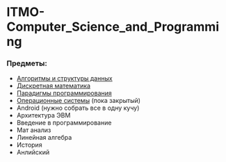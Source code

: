 # ITMO-Computer_Science_and_Programming

### Предметы:

- [Алгоритмы и структуры данных](https://github.com/Dkuriab/ITMO-Computer_Science_and_Programming/tree/main/Algorithms)
- [Дискретная математика](https://github.com/Dkuriab/ITMO-Computer_Science_and_Programming/tree/main/DiscreteMath)
- [Парадигмы программирования](https://github.com/Dkuriab/ITMO-Computer_Science_and_Programming/tree/main/ProgrammingParadigms)
- [Операционные системы](https://github.com/Dkuriab/OS-lite) (пока закрытый)
- Android (нужно собрать все в одну кучу)
- Архитектура ЭВМ
- Введение в программирование
- Мат анализ
- Линейная алгебра
- История
- Анлийский